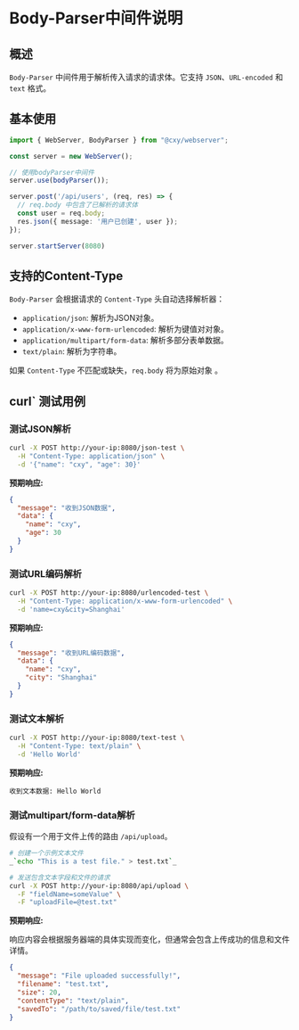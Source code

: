 # Body-Parser中间件说明

## 概述

`Body-Parser` 中间件用于解析传入请求的请求体。它支持 `JSON`、`URL-encoded` 和 `text` 格式。

## 基本使用

```typescript
import { WebServer, BodyParser } from "@cxy/webserver";

const server = new WebServer();

// 使用bodyParser中间件
server.use(bodyParser());

server.post('/api/users', (req, res) => {
  // req.body 中包含了已解析的请求体
  const user = req.body;
  res.json({ message: '用户已创建', user });
});

server.startServer(8080)
```

## 支持的Content-Type

`Body-Parser` 会根据请求的 `Content-Type` 头自动选择解析器：

- `application/json`: 解析为JSON对象。
- `application/x-www-form-urlencoded`: 解析为键值对对象。
- `application/multipart/form-data`: 解析多部分表单数据。
- `text/plain`: 解析为字符串。

如果 `Content-Type` 不匹配或缺失，`req.body` 将为原始对象 。

## curl` 测试用例

### 测试JSON解析

```bash
curl -X POST http://your-ip:8080/json-test \
  -H "Content-Type: application/json" \
  -d '{"name": "cxy", "age": 30}'
```

**预期响应:**

```json
{
  "message": "收到JSON数据",
  "data": {
    "name": "cxy",
    "age": 30
  }
}
```

### 测试URL编码解析

```bash
curl -X POST http://your-ip:8080/urlencoded-test \
  -H "Content-Type: application/x-www-form-urlencoded" \
  -d 'name=cxy&city=Shanghai'
```

**预期响应:**

```json
{
  "message": "收到URL编码数据",
  "data": {
    "name": "cxy",
    "city": "Shanghai"
  }
}
```

### 测试文本解析

```bash
curl -X POST http://your-ip:8080/text-test \
  -H "Content-Type: text/plain" \
  -d 'Hello World'
```

**预期响应:**

```
收到文本数据: Hello World
```

### 测试multipart/form-data解析

假设有一个用于文件上传的路由 `/api/upload`。

```bash
# 创建一个示例文本文件
_`echo "This is a test file." > test.txt`_

# 发送包含文本字段和文件的请求
curl -X POST http://your-ip:8080/api/upload \
  -F "fieldName=someValue" \
  -F "uploadFile=@test.txt"
```

**预期响应:**

响应内容会根据服务器端的具体实现而变化，但通常会包含上传成功的信息和文件详情。

```json
{
  "message": "File uploaded successfully!",
  "filename": "test.txt",
  "size": 20,
  "contentType": "text/plain",
  "savedTo": "/path/to/saved/file/test.txt"
}
```

